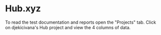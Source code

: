 # Hub.xyz
To read the test documentation and reports open the "Projects" tab. 
Click on djekicivana's Hub project and view the 4 columns of data. 
